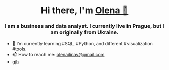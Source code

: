<h1 align="center">Hi there, I'm <a href="https://www.linkedin.com/in/olena-ilina/" target="_blank">Olena 🌵</a> 
<h3 align="center">I am a business and data analyst. I currently live in Prague, but I am originally from Ukraine.</h3>

- 🌱 I’m currently learning #SQL, #Python, and different #visualization #tools.
- 📫 How to reach me: olenailinav@gmail.com
- <a href="https://olena-ilina.notion.site/Olena-Ilina-92cc34a0a35340b5a3f49b2880e9f074">gjh</a>
